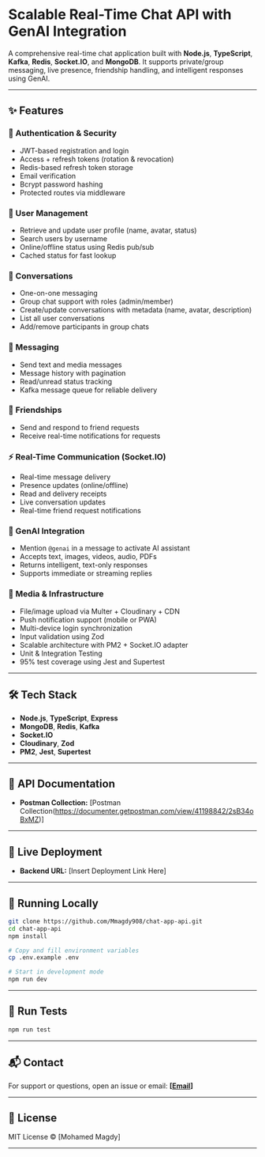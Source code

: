 # Scalable Real-Time Chat API with GenAI Integration

A comprehensive real-time chat application built with **Node.js**, **TypeScript**, **Kafka**, **Redis**, **Socket.IO**, and **MongoDB**. It supports private/group messaging, live presence, friendship handling, and intelligent responses using GenAI.

---

## ✨ Features

### 🔐 Authentication & Security

* JWT-based registration and login
* Access + refresh tokens (rotation & revocation)
* Redis-based refresh token storage
* Email verification
* Bcrypt password hashing
* Protected routes via middleware

### 👤 User Management

* Retrieve and update user profile (name, avatar, status)
* Search users by username
* Online/offline status using Redis pub/sub
* Cached status for fast lookup

### 💬 Conversations

* One-on-one messaging
* Group chat support with roles (admin/member)
* Create/update conversations with metadata (name, avatar, description)
* List all user conversations
* Add/remove participants in group chats

### 📨 Messaging

* Send text and media messages
* Message history with pagination
* Read/unread status tracking
* Kafka message queue for reliable delivery

### 🤝 Friendships

* Send and respond to friend requests
* Receive real-time notifications for requests

### ⚡ Real-Time Communication (Socket.IO)

* Real-time message delivery
* Presence updates (online/offline)
* Read and delivery receipts
* Live conversation updates
* Real-time friend request notifications

### 🧠 GenAI Integration

* Mention `@genai` in a message to activate AI assistant
* Accepts text, images, videos, audio, PDFs
* Returns intelligent, text-only responses
* Supports immediate or streaming replies

### 📁 Media & Infrastructure

* File/image upload via Multer + Cloudinary + CDN
* Push notification support (mobile or PWA)
* Multi-device login synchronization
* Input validation using Zod
* Scalable architecture with PM2 + Socket.IO adapter
* Unit & Integration Testing
* 95% test coverage using Jest and Supertest

---

## 🛠 Tech Stack

* **Node.js**, **TypeScript**, **Express**
* **MongoDB**, **Redis**, **Kafka**
* **Socket.IO**
* **Cloudinary**, **Zod**
* **PM2**, **Jest**, **Supertest**

---


## 📄 API Documentation

* **Postman Collection:** \[Postman Collection(https://documenter.getpostman.com/view/41198842/2sB34oBxMZ)]

---

## 🚀 Live Deployment

* **Backend URL:** \[Insert Deployment Link Here]

---

## 🧪 Running Locally

```bash
git clone https://github.com/Mmagdy908/chat-app-api.git
cd chat-app-api
npm install

# Copy and fill environment variables
cp .env.example .env

# Start in development mode
npm run dev
```

---

## 🧪 Run Tests

```bash
npm run test
```

---

## 📬 Contact

For support or questions, open an issue or email: **\[[Email](mailto:ymmagdyfofo@gmail.com)]**

---

## 📝 License

MIT License © \[Mohamed Magdy]

---
